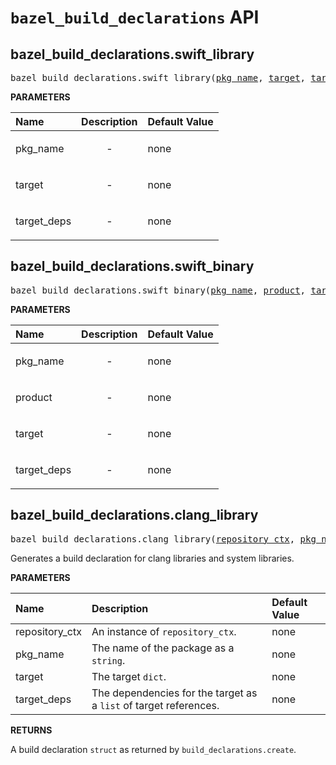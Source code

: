 <!-- Generated with Stardoc, Do Not Edit! -->
# `bazel_build_declarations` API


<a id="bazel_build_declarations.swift_library"></a>

## bazel_build_declarations.swift_library

<pre>
bazel_build_declarations.swift_library(<a href="#bazel_build_declarations.swift_library-pkg_name">pkg_name</a>, <a href="#bazel_build_declarations.swift_library-target">target</a>, <a href="#bazel_build_declarations.swift_library-target_deps">target_deps</a>)
</pre>



**PARAMETERS**


| Name  | Description | Default Value |
| :------------- | :------------- | :------------- |
| <a id="bazel_build_declarations.swift_library-pkg_name"></a>pkg_name |  <p align="center"> - </p>   |  none |
| <a id="bazel_build_declarations.swift_library-target"></a>target |  <p align="center"> - </p>   |  none |
| <a id="bazel_build_declarations.swift_library-target_deps"></a>target_deps |  <p align="center"> - </p>   |  none |


<a id="bazel_build_declarations.swift_binary"></a>

## bazel_build_declarations.swift_binary

<pre>
bazel_build_declarations.swift_binary(<a href="#bazel_build_declarations.swift_binary-pkg_name">pkg_name</a>, <a href="#bazel_build_declarations.swift_binary-product">product</a>, <a href="#bazel_build_declarations.swift_binary-target">target</a>, <a href="#bazel_build_declarations.swift_binary-target_deps">target_deps</a>)
</pre>



**PARAMETERS**


| Name  | Description | Default Value |
| :------------- | :------------- | :------------- |
| <a id="bazel_build_declarations.swift_binary-pkg_name"></a>pkg_name |  <p align="center"> - </p>   |  none |
| <a id="bazel_build_declarations.swift_binary-product"></a>product |  <p align="center"> - </p>   |  none |
| <a id="bazel_build_declarations.swift_binary-target"></a>target |  <p align="center"> - </p>   |  none |
| <a id="bazel_build_declarations.swift_binary-target_deps"></a>target_deps |  <p align="center"> - </p>   |  none |


<a id="bazel_build_declarations.clang_library"></a>

## bazel_build_declarations.clang_library

<pre>
bazel_build_declarations.clang_library(<a href="#bazel_build_declarations.clang_library-repository_ctx">repository_ctx</a>, <a href="#bazel_build_declarations.clang_library-pkg_name">pkg_name</a>, <a href="#bazel_build_declarations.clang_library-target">target</a>, <a href="#bazel_build_declarations.clang_library-target_deps">target_deps</a>)
</pre>

Generates a build declaration for clang libraries and system libraries.

**PARAMETERS**


| Name  | Description | Default Value |
| :------------- | :------------- | :------------- |
| <a id="bazel_build_declarations.clang_library-repository_ctx"></a>repository_ctx |  An instance of <code>repository_ctx</code>.   |  none |
| <a id="bazel_build_declarations.clang_library-pkg_name"></a>pkg_name |  The name of the package as a <code>string</code>.   |  none |
| <a id="bazel_build_declarations.clang_library-target"></a>target |  The target <code>dict</code>.   |  none |
| <a id="bazel_build_declarations.clang_library-target_deps"></a>target_deps |  The dependencies for the target as a <code>list</code> of target references.   |  none |

**RETURNS**

A build declaration `struct` as returned by `build_declarations.create`.


